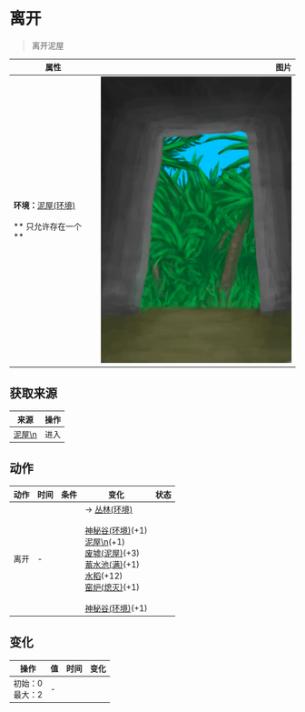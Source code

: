 # 离开  
> 离开泥屋  
  
  属性  |   图片   
 ----  |  ----:   
 **环境：**[泥屋(环境)](Env_MudHutRuins.md)<br><br>** 只允许存在一个 **  |  ![](Sprite/MudHutExit.png)   
  
## 获取来源  
来源  |  操作  
----  |  ----  
[泥屋\n](MudHutEntranceRuins.md)  |  进入  
## 动作  
动作  |  时间  |  条件  |  变化  |  状态  
----  |  ----  |  ----  |  ----  |  ----  
离开<br>  |  -  |    |  → [丛林(环境)](Env_Jungle.md)<br><br>[神秘谷(环境)](Env_SecretValley.md)(+1)<br>[泥屋\n](MudHutEntranceRuins.md)(+1)<br>[废墟(泥屋)](Debris.md)(+3)<br>[蓄水池(满)](WaterReservoirFull.md)(+1)<br>[水稻](RicePlant.md)(+12)<br>[窑炉(熄灭)](KilnExtinguished.md)(+1)<br><br>[神秘谷(环境)](Env_SecretValley.md)(+1)<br>  |    
## 变化   
操作  |  值  |  时间  |  变化  
----  |  ----  |  ----  |  ----  
  |  初始：0<br>最大：2  |  -  |    
